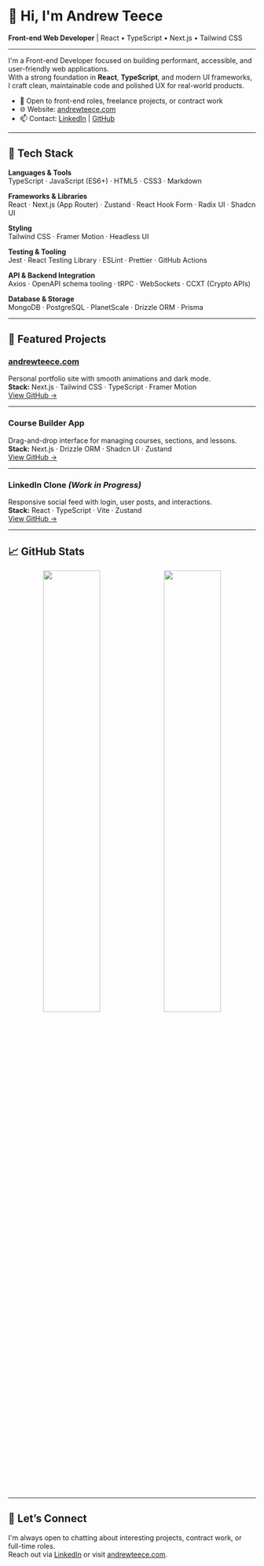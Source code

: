 # 👋 Hi, I'm Andrew Teece  
**Front-end Web Developer** | React • TypeScript • Next.js • Tailwind CSS

---

I'm a Front-end Developer focused on building performant, accessible, and user-friendly web applications.  
With a strong foundation in **React**, **TypeScript**, and modern UI frameworks, I craft clean, maintainable code and polished UX for real-world products.

- 💼 Open to front-end roles, freelance projects, or contract work  
- 🌐 Website: [andrewteece.com](https://andrewteece.com)  
- 📫 Contact: [LinkedIn](https://www.linkedin.com/in/andrew-teece/) | [GitHub](https://github.com/andrewteece)

---

## 🧰 Tech Stack

**Languages & Tools**  
TypeScript · JavaScript (ES6+) · HTML5 · CSS3 · Markdown

**Frameworks & Libraries**  
React · Next.js (App Router) · Zustand · React Hook Form · Radix UI · Shadcn UI

**Styling**  
Tailwind CSS · Framer Motion · Headless UI

**Testing & Tooling**  
Jest · React Testing Library · ESLint · Prettier · GitHub Actions

**API & Backend Integration**  
Axios · OpenAPI schema tooling · tRPC · WebSockets · CCXT (Crypto APIs)

**Database & Storage**  
MongoDB · PostgreSQL · PlanetScale · Drizzle ORM · Prisma

---

## 📌 Featured Projects

### [andrewteece.com](https://andrewteece.com)  
Personal portfolio site with smooth animations and dark mode.  
**Stack:** Next.js · Tailwind CSS · TypeScript · Framer Motion  
[View GitHub →](https://github.com/andrewteece/andrewteece.com)

---

### Course Builder App  
Drag-and-drop interface for managing courses, sections, and lessons.  
**Stack:** Next.js · Drizzle ORM · Shadcn UI · Zustand  
[View GitHub →](https://github.com/andrewteece/course-builder)

---

### LinkedIn Clone *(Work in Progress)*  
Responsive social feed with login, user posts, and interactions.  
**Stack:** React · TypeScript · Vite · Zustand  
[View GitHub →](https://github.com/andrewteece/linkedin-clone)

---

## 📈 GitHub Stats

<p align="center">
  <img src="https://github-readme-stats.vercel.app/api?username=andrewteece&show_icons=true&theme=dark" width="48%" />
  <img src="https://github-readme-stats.vercel.app/api/top-langs/?username=andrewteece&layout=compact&theme=dark" width="48%" />
</p>

---

## 🤝 Let’s Connect

I'm always open to chatting about interesting projects, contract work, or full-time roles.  
Reach out via [LinkedIn](https://www.linkedin.com/in/andrew-teece/) or visit [andrewteece.com](https://andrewteece.com).
